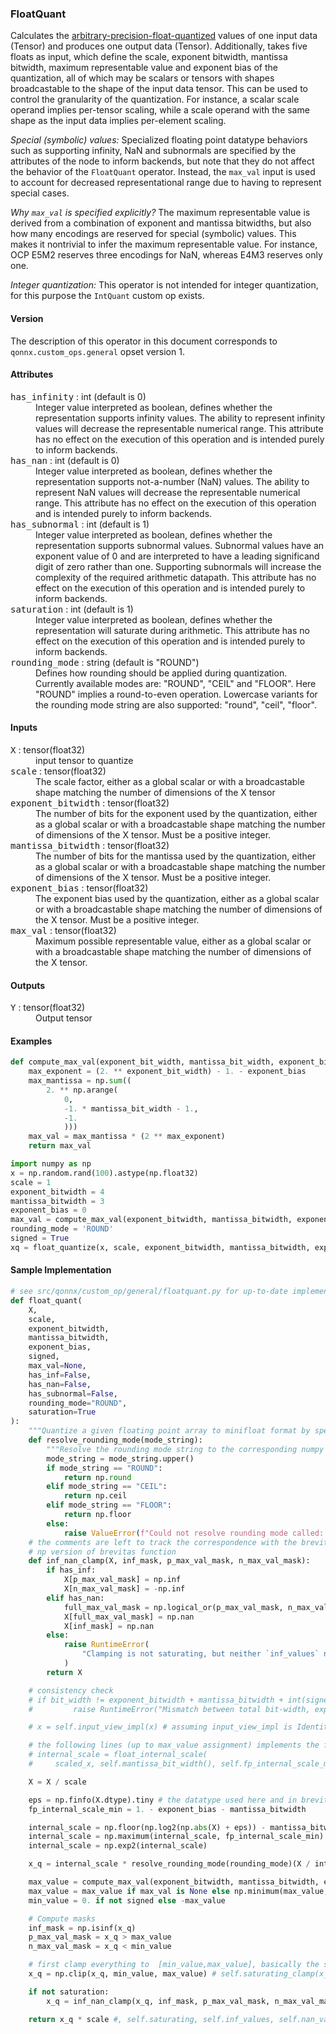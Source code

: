 ### <a name="FloatQuant"></a><a name="abs">**FloatQuant**</a>

Calculates the [arbitrary-precision-float-quantized](https://arxiv.org/abs/2311.12359) values of one input data (Tensor<T>) and produces one output data (Tensor<T>).
Additionally, takes five floats as input, which define the scale, exponent bitwidth, mantissa bitwidth, maximum representable value and exponent bias of the quantization,
all of which may be scalars or tensors with shapes broadcastable to the shape of the input data tensor. This can be used to
control the granularity of the quantization. For instance, a scalar scale operand implies per-tensor scaling, while a scale operand with
the same shape as the input data implies per-element scaling.

*Special (symbolic) values:* Specialized floating point datatype behaviors such as supporting infinity, NaN and subnormals are specified by the attributes of the node to inform backends, but note that they do not affect the behavior of the `FloatQuant` operator. Instead, the `max_val` input is used to account for decreased representational range due
to having to represent special cases.

*Why `max_val` is specified explicitly?* The maximum representable value is derived from a combination of exponent and mantissa bitwidths, but also how many encodings are reserved for
special (symbolic) values. This makes it nontrivial to infer the maximum representable value. For instance, OCP E5M2 reserves three encodings for NaN, whereas E4M3 reserves only one.

*Integer quantization:* This operator is not intended for integer quantization, for this purpose the `IntQuant` custom op exists.

#### Version

The description of this operator in this document corresponds to `qonnx.custom_ops.general` opset version 1.

#### Attributes

<dl>
<dt><tt>has_infinity</tt> : int (default is 0)</dt>
<dd>Integer value interpreted as boolean, defines whether the representation  supports infinity values. The ability to represent infinity values will  decrease the representable numerical range. This attribute has no effect on the execution of this operation and is intended purely to inform backends.</dd>

<dt><tt>has_nan</tt> : int (default is 0)</dt>
<dd>Integer value interpreted as boolean, defines whether the representation  supports not-a-number (NaN) values. The ability to represent NaN values will   decrease the representable numerical range. This attribute has no effect on the execution of this operation and is intended purely to inform backends.</dd>

<dt><tt>has_subnormal</tt> : int (default is 1)</dt>
<dd>Integer value interpreted as boolean, defines whether the representation  supports subnormal values. Subnormal values have an exponent value of 0 and are interpreted to have a leading significand digit of zero rather than one. Supporting subnormals will increase the complexity of the required arithmetic datapath. This attribute has no effect on the execution of this operation and is intended purely to inform backends.</dd>

<dt><tt>saturation</tt> : int (default is 1)</dt>
<dd>Integer value interpreted as boolean, defines whether the representation  will saturate during arithmetic. This attribute has no effect on the execution of this operation and is intended purely to inform backends.</dd>

<dt><tt>rounding_mode</tt> : string (default is "ROUND")</dt>
<dd>Defines how rounding should be applied during quantization. Currently available modes are: "ROUND", "CEIL" and "FLOOR". Here "ROUND" implies a round-to-even operation. Lowercase variants for the rounding mode string are also supported: "round", "ceil", "floor".</dd>

</dl>

#### Inputs

<dl>
<dt><tt>X</tt> : tensor(float32)</dt>
<dd>input tensor to quantize</dd>
<dt><tt>scale</tt> : tensor(float32)</dt>
<dd>The scale factor, either as a global scalar or with a broadcastable shape matching the number of dimensions of the X tensor</dd>
<dt><tt>exponent_bitwidth</tt> : tensor(float32)</dt>
<dd>The number of bits for the exponent used by the quantization, either as a global scalar or with a broadcastable shape matching the number of dimensions of the X tensor. Must be a positive integer.</dd>
<dt><tt>mantissa_bitwidth</tt> : tensor(float32)</dt>
<dd>The number of bits for the mantissa used by the quantization, either as a global scalar or with a broadcastable shape matching the number of dimensions of the X tensor. Must be a positive integer.</dd>
<dt><tt>exponent_bias</tt> : tensor(float32)</dt>
<dd>The exponent bias used by the quantization, either as a global scalar or with a broadcastable shape matching the number of dimensions of the X tensor. Must be a positive integer.</dd>
<dt><tt>max_val</tt> : tensor(float32)</dt>
<dd>Maximum possible representable value, either as a global scalar or with a broadcastable shape matching the number of dimensions of the X tensor. </dd>
</dl>


#### Outputs

<dl>
<dt><tt>Y</tt> : tensor(float32)</dt>
<dd>Output tensor</dd>
</dl>

#### Examples
```python
def compute_max_val(exponent_bit_width, mantissa_bit_width, exponent_bias):
    max_exponent = (2. ** exponent_bit_width) - 1. - exponent_bias
    max_mantissa = np.sum((
        2. ** np.arange(
            0,
            -1. * mantissa_bit_width - 1.,
            -1.
            )))
    max_val = max_mantissa * (2 ** max_exponent)
    return max_val

import numpy as np
x = np.random.rand(100).astype(np.float32)
scale = 1
exponent_bitwidth = 4
mantissa_bitwidth = 3
exponent_bias = 0
max_val = compute_max_val(exponent_bitwidth, mantissa_bitwidth, exponent_bias)
rounding_mode = 'ROUND'
signed = True
xq = float_quantize(x, scale, exponent_bitwidth, mantissa_bitwidth, exponent_bias, max_val, rounding_mode)
```


#### Sample Implementation
```python
# see src/qonnx/custom_op/general/floatquant.py for up-to-date implementation
def float_quant(
    X,
    scale,
    exponent_bitwidth,
    mantissa_bitwidth,
    exponent_bias,
    signed,
    max_val=None,
    has_inf=False,
    has_nan=False,
    has_subnormal=False,
    rounding_mode="ROUND",
    saturation=True
):
    """Quantize a given floating point array to minifloat format by specifying the desired minifloat quantization"""
    def resolve_rounding_mode(mode_string):
        """Resolve the rounding mode string to the corresponding numpy functions."""
        mode_string = mode_string.upper()
        if mode_string == "ROUND":
            return np.round
        elif mode_string == "CEIL":
            return np.ceil
        elif mode_string == "FLOOR":
            return np.floor
        else:
            raise ValueError(f"Could not resolve rounding mode called: {mode_string}")
    # the comments are left to track the correspondence with the brevitas code
    # np version of brevitas function
    def inf_nan_clamp(X, inf_mask, p_max_val_mask, n_max_val_mask):
        if has_inf:
            X[p_max_val_mask] = np.inf
            X[n_max_val_mask] = -np.inf
        elif has_nan:
            full_max_val_mask = np.logical_or(p_max_val_mask, n_max_val_mask)
            X[full_max_val_mask] = np.nan
            X[inf_mask] = np.nan
        else:
            raise RuntimeError(
                "Clamping is not saturating, but neither `inf_values` nor `nan_values` is specified"
            )
        return X

    # consistency check
    # if bit_width != exponent_bitwidth + mantissa_bitwidth + int(signed):
    #         raise RuntimeError("Mismatch between total bit-width, exponent, mantissa and sign.")

    # x = self.input_view_impl(x) # assuming input_view_impl is Identity

    # the following lines (up to max_value assignment) implements the float_internal_scale function from brevitas using numpy
    # internal_scale = float_internal_scale(
    #     scaled_x, self.mantissa_bit_width(), self.fp_internal_scale_min(), self.eps)

    X = X / scale

    eps = np.finfo(X.dtype).tiny # the datatype used here and in brevitas must be the same to have the same eps
    fp_internal_scale_min = 1. - exponent_bias - mantissa_bitwidth

    internal_scale = np.floor(np.log2(np.abs(X) + eps)) - mantissa_bitwidth
    internal_scale = np.maximum(internal_scale, fp_internal_scale_min) # np version of: internal_scale = torch.ok(internal_scale, fp_internal_scale_min)
    internal_scale = np.exp2(internal_scale)

    x_q = internal_scale * resolve_rounding_mode(rounding_mode)(X / internal_scale) # self.float_to_int_impl(x / internal_scale)

    max_value = compute_max_val(exponent_bitwidth, mantissa_bitwidth, exponent_bias)
    max_value = max_value if max_val is None else np.minimum(max_value, max_val)
    min_value = 0. if not signed else -max_value

    # Compute masks
    inf_mask = np.isinf(x_q)
    p_max_val_mask = x_q > max_value
    n_max_val_mask = x_q < min_value

    # first clamp everything to  [min_value,max_value], basically the saturating case
    x_q = np.clip(x_q, min_value, max_value) # self.saturating_clamp(x_q, max_value, min_value)

    if not saturation:
        x_q = inf_nan_clamp(x_q, inf_mask, p_max_val_mask, n_max_val_mask)

    return x_q * scale #, self.saturating, self.inf_values, self.nan_values

